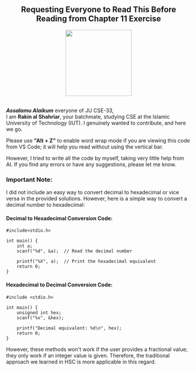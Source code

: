 <h2 align="center">Requesting Everyone to Read This Before Reading from Chapter 11 Exercise</h2>

<div align="center">
  <img src="https://i.giphy.com/media/v1.Y2lkPTc5MGI3NjExanF2dXAwc3BhendhcjVmb2NqbGYybG5pZzRydGszdm1oYnN5d2t1YyZlcD12MV9pbnRlcm5hbF9naWZfYnlfaWQmY3Q9Zw/93UOscPyDH8cdRfSaT/giphy.gif" width="180px" />
</div>

<br>

<i><b>Assalamu Alaikum</b></i> everyone of JU CSE-33,  
I am **Rakin al Shahriar**, your batchmate, studying CSE at the Islamic University of Technology (IUT). I genuinely wanted to contribute, and here we go.

Please use **"Alt + Z"** to enable word wrap mode if you are viewing this code from VS Code; it will help you read without using the vertical bar.

However, I tried to write all the code by myself, taking very little help from AI. If you find any errors or have any suggestions, please let me know.

### Important Note:
I did not include an easy way to convert decimal to hexadecimal or vice versa in the provided solutions. However, here is a simple way to convert a decimal number to hexadecimal:

#### Decimal to Hexadecimal Conversion Code:

```
#include<stdio.h>

int main() {
    int a;
    scanf("%d", &a);  // Read the decimal number
    
    printf("%X", a);  // Print the hexadecimal equivalent
    return 0;
}
```

#### Hexadecimal to Decimal Conversion Code:
```
#include <stdio.h>

int main() {
    unsigned int hex;
    scanf("%x", &hex);
    
    printf("Decimal equivalent: %d\n", hex);
    return 0;
}
```
However, these methods won't work if the user provides a fractional value; they only work if an integer value is given. Therefore, the traditional approach we learned in HSC is more applicable in this regard.
